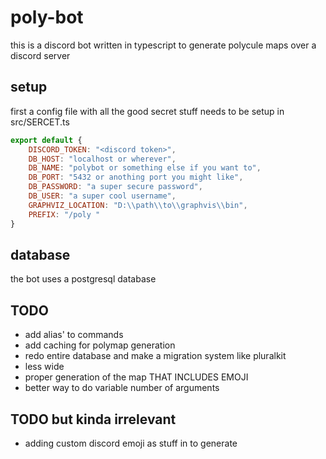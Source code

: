 # poly-bot
this is a discord bot written in typescript to generate polycule maps over a discord server

## setup
first a config file with all the good secret stuff needs to be setup in src/SERCET.ts

```js
export default {
    DISCORD_TOKEN: "<discord token>",
    DB_HOST: "localhost or wherever",
    DB_NAME: "polybot or something else if you want to",
    DB_PORT: "5432 or anothing port you might like",
    DB_PASSWORD: "a super secure password",
    DB_USER: "a super cool username",
    GRAPHVIZ_LOCATION: "D:\\path\\to\\graphvis\\bin",
    PREFIX: "/poly "
}
```

## database
the bot uses a postgresql database

## TODO
- add alias' to commands
- add caching for polymap generation
- redo entire database and make a migration system like pluralkit
- less wide 
- proper generation of the map THAT INCLUDES EMOJI
- better way to do variable number of arguments

## TODO but kinda irrelevant
- adding custom discord emoji as stuff in to generate